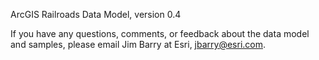 ArcGIS Railroads Data Model, version 0.4

If you have any questions, comments, or feedback about the data model and samples, please email Jim Barry at Esri, jbarry@esri.com.
